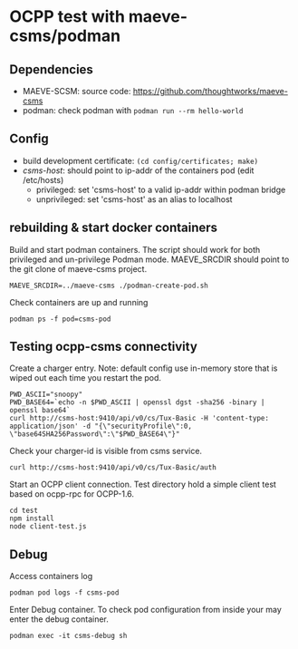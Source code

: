 # OCPP test with maeve-csms/podman

## Dependencies

* MAEVE-SCSM: source code: https://github.com/thoughtworks/maeve-csms
* podman: check podman with ```podman run --rm hello-world```

## Config

* build development certificate: ```(cd config/certificates; make)```
* *csms-host*: should point to ip-addr of the containers pod (edit /etc/hosts)
  * privileged: set 'csms-host' to a valid ip-addr within podman bridge
  * unprivileged: set 'csms-host' as an alias to localhost

## rebuilding & start docker containers

Build and start podman containers. The script should work for both privileged and un-privilege Podman mode. MAEVE_SRCDIR should point to the git clone of maeve-csms project.
```
MAEVE_SRCDIR=../maeve-csms ./podman-create-pod.sh
```
Check containers are up and running
```
podman ps -f pod=csms-pod
```
## Testing ocpp-csms connectivity

Create a charger entry. Note: default config use in-memory store that is wiped out each time you restart the pod.
```
PWD_ASCII="snoopy"
PWD_BASE64=`echo -n $PWD_ASCII | openssl dgst -sha256 -binary | openssl base64`
curl http://csms-host:9410/api/v0/cs/Tux-Basic -H 'content-type: application/json' -d "{\"securityProfile\":0, \"base64SHA256Password\":\"$PWD_BASE64\"}"
```

Check your charger-id is visible from csms service.
```
curl http://csms-host:9410/api/v0/cs/Tux-Basic/auth
```

Start an OCPP client connection. Test directory hold a simple client test based on ocpp-rpc for OCPP-1.6.
```
cd test
npm install
node client-test.js
```

## Debug

Access containers log
```
podman pod logs -f csms-pod
```

Enter Debug container. To check pod configuration from inside your may enter the debug container.
```
podman exec -it csms-debug sh
```